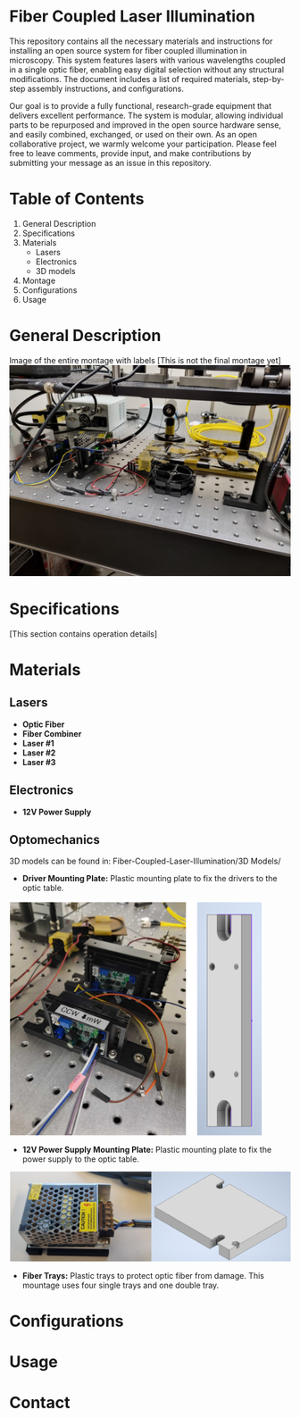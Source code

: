 # Fiber Coupled Laser Illumination


This repository contains all the necessary materials and instructions for installing an open source system for fiber coupled illumination in microscopy. This system features lasers with various wavelengths coupled in a single optic fiber, enabling easy digital selection without any structural modifications. The document includes a list of required materials, step-by-step assembly instructions, and configurations.

Our goal is to provide a fully functional, research-grade equipment that delivers excellent performance. The system is modular, allowing individual parts to be repurposed and improved in the open source hardware sense, and easily combined, exchanged, or used on their own.
As an open collaborative project, we warmly welcome your participation. Please feel free to leave comments, provide input, and make contributions by submitting your message as an issue in this repository.

# Table of Contents

1. General Description
2. Specifications
3. Materials
   - Lasers
   - Electronics
   - 3D models
4. Montage
5. Configurations
6. Usage

# General Description
Image of the entire montage with labels [This is not the final montage yet]
![This is an image](Images/montage.jpg)

# Specifications

[This section contains operation details]

# Materials
## Lasers

- **Optic Fiber**
- **Fiber Combiner**
- **Laser #1**
- **Laser #2**
- **Laser #3**

## Electronics

- **12V Power Supply**
## Optomechanics 
3D models can be found in: Fiber-Coupled-Laser-Illumination/3D Models/

- **Driver Mounting Plate:** Plastic mounting plate to fix the drivers to the optic table.

![This is an image](Images/Drivers.png)

- **12V Power Supply Mounting Plate:**  Plastic mounting plate to fix the power supply to the optic table.

 ![This is an image](Images/powersupply.png)
 
 - **Fiber Trays:** Plastic trays to protect optic fiber from damage. This mountage uses four single trays and one double tray.


 
 
 # Configurations
 
 # Usage
 
 # Contact 
